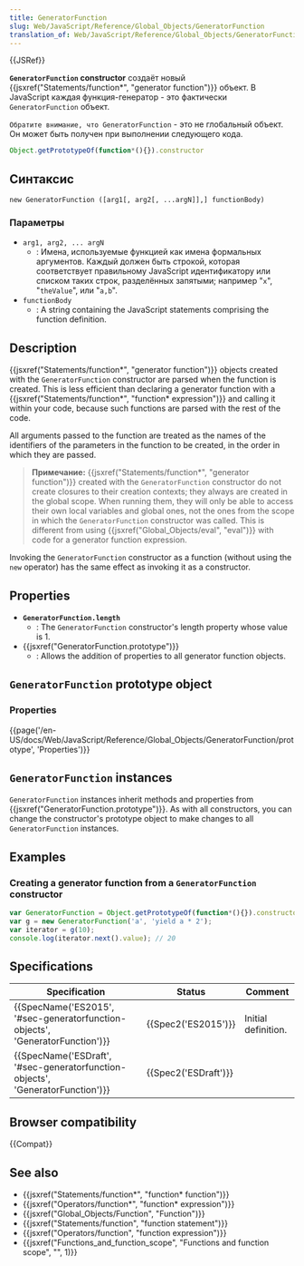 ```yaml
---
title: GeneratorFunction
slug: Web/JavaScript/Reference/Global_Objects/GeneratorFunction
translation_of: Web/JavaScript/Reference/Global_Objects/GeneratorFunction
---
```


{{JSRef}}

**`GeneratorFunction` constructor** создаёт новый {{jsxref("Statements/function*", "generator function")}} объект. В JavaScript каждая функция-генератор - это фактически `GeneratorFunction` объект.

`Обратите внимание, что GeneratorFunction` - это не глобальный объект. Он может быть получен при выполнении следующего кода.

```js
Object.getPrototypeOf(function*(){}).constructor
```

## Синтаксис

```
new GeneratorFunction ([arg1[, arg2[, ...argN]],] functionBody)
```

### Параметры

- `arg1, arg2, ... argN`
  - : Имена, используемые функцией как имена формальных аргументов. Каждый должен быть строкой, которая соответствует правильному JavaScript идентификатору или списком таких строк, разделённых запятыми; например "`x`", "`theValue`", или "`a,b`".
- `functionBody`
  - : A string containing the JavaScript statements comprising the function definition.

## Description

{{jsxref("Statements/function*", "generator function")}} objects created with the `GeneratorFunction` constructor are parsed when the function is created. This is less efficient than declaring a generator function with a {{jsxref("Statements/function*", "function* expression")}} and calling it within your code, because such functions are parsed with the rest of the code.

All arguments passed to the function are treated as the names of the identifiers of the parameters in the function to be created, in the order in which they are passed.

> **Примечание:** {{jsxref("Statements/function*", "generator function")}} created with the `GeneratorFunction` constructor do not create closures to their creation contexts; they always are created in the global scope. When running them, they will only be able to access their own local variables and global ones, not the ones from the scope in which the `GeneratorFunction` constructor was called. This is different from using {{jsxref("Global_Objects/eval", "eval")}} with code for a generator function expression.

Invoking the `GeneratorFunction` constructor as a function (without using the `new` operator) has the same effect as invoking it as a constructor.

## Properties

- **`GeneratorFunction.length`**
  - : The `GeneratorFunction` constructor's length property whose value is 1.
- {{jsxref("GeneratorFunction.prototype")}}
  - : Allows the addition of properties to all generator function objects.

## `GeneratorFunction` prototype object

### Properties

{{page('/en-US/docs/Web/JavaScript/Reference/Global_Objects/GeneratorFunction/prototype', 'Properties')}}

## `GeneratorFunction` instances

`GeneratorFunction` instances inherit methods and properties from {{jsxref("GeneratorFunction.prototype")}}. As with all constructors, you can change the constructor's prototype object to make changes to all `GeneratorFunction` instances.

## Examples

### Creating a generator function from a `GeneratorFunction` constructor

```js
var GeneratorFunction = Object.getPrototypeOf(function*(){}).constructor
var g = new GeneratorFunction('a', 'yield a * 2');
var iterator = g(10);
console.log(iterator.next().value); // 20
```

## Specifications

| Specification                                                                                            | Status                       | Comment             |
| -------------------------------------------------------------------------------------------------------- | ---------------------------- | ------------------- |
| {{SpecName('ES2015', '#sec-generatorfunction-objects', 'GeneratorFunction')}} | {{Spec2('ES2015')}}     | Initial definition. |
| {{SpecName('ESDraft', '#sec-generatorfunction-objects', 'GeneratorFunction')}} | {{Spec2('ESDraft')}} |                     |

## Browser compatibility

{{Compat}}

## See also

- {{jsxref("Statements/function*", "function* function")}}
- {{jsxref("Operators/function*", "function* expression")}}
- {{jsxref("Global_Objects/Function", "Function")}}
- {{jsxref("Statements/function", "function statement")}}
- {{jsxref("Operators/function", "function expression")}}
- {{jsxref("Functions_and_function_scope", "Functions and function scope", "", 1)}}
